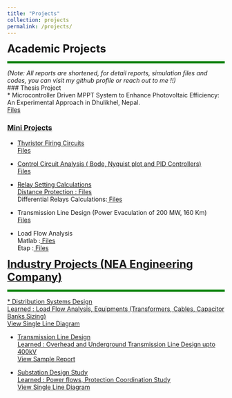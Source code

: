 ```yaml
---
title: "Projects"
collection: projects
permalink: /projects/
---
```



<span style="font-size: 25px; font-weight: bold;"> Academic Projects </span>
<hr style="border: 0; height: 5px; background-color: green;">
<span style="font-size: 14px;"><em>(Note: All reports are shortened, for detail reports, simulation files and codes, you can visit my github profile or reach out to me !!)</em></span>
<br>
### Thesis Project <br>
* Microcontroller Driven MPPT System to Enhance Photovoltaic Efficiency: An Experimental Approach in Dhulikhel, Nepal.
  <a href="../files/Mppt.pdf" target="_blank"> <br>
  Files <br>
    
### Mini Projects <br>
* Thyristor Firing Circuits
  <a href="../files/Thyristor Firing Circuits.pdf" target="_blank"> <br>
  Files <br>
* Control Circuit Analysis ( Bode, Nyquist plot and PID Controllers)
   <a href="../files/Analysis on Bode Bot, Nyquist Plot and PID Controller.pdf" target="_blank"> <br>
  Files <br>
  
* Relay Setting Calculations <br>
  Distance Protection :<a href="../files/Distance Protection.pdf" target="_blank"> Files </a><br>
  Differential Relays Calculations:<a href="../files/Differential Relays Settings Calculations.pdf" target="_blank"> Files</a><br>
  
* Transmission Line Design (Power Evaculation of 200 MW, 160 Km) <br>
  <a href="https://github.com/satishadhikari07/Transmission-Line-Design" target="_blank"> Files </a><br>
    
* Load Flow Analysis <br>
  Matlab :<a href="../files/Load Flow - Matlab Simulink.pdf" target="_blank"> Files </a> <br>
  Etap   :<a href="../files/LF-Etap.pdf" target="_blank"> Files<br>
  

<span style="font-size: 25px; font-weight: bold;"> Industry Projects (NEA Engineering Company) </span>
<hr style="border: 0; height: 5px; background-color: green;">
* Distribution Systems Design <br>
    Learned : Load Flow Analysis, Equipments (Transformers, Cables, Capacitor Banks Sizing)
  <a href="../files/Report.pdf" target="_blank"> <br>
  View Single Line Diagram  <br>
  
* Transmission Line Design <br>
    Learned : Overhead and Underground Transmission Line Design upto 400kV
  <a href="../files/Desk Study Report Teku - Ratnapark.pdf" target="_blank"> <br>
  View Sample Report <br>

* Substation Design Study <br>
    Learned : Power flows, Protection Coordination Study
  <a href="../files/33 kV SLD.pdf" target="_blank"> <br>
  View Single Line Diagram <br>

  
 
